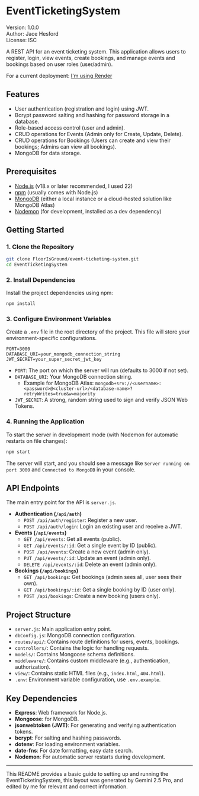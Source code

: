 # EventTicketingSystem

Version: 1.0.0  
Author: Jace Hesford  
License: ISC

A REST API for an event ticketing system. This application allows users to register, login, view events, create bookings, and manage events and bookings based on user roles (user/admin).

For a current deployment: [I'm using Render](https://event-ticketing-system-fm9m.onrender.com/)

## Features

*   User authentication (registration and login) using JWT.
*   Bcrypt password salting and hashing for password storage in a database.
*   Role-based access control (user and admin).
*   CRUD operations for Events (Admin only for Create, Update, Delete).
*   CRUD operations for Bookings (Users can create and view their bookings; Admins can view all bookings).
*   MongoDB for data storage.

## Prerequisites

*   [Node.js](https://nodejs.org/) (v18.x or later recommended, I used 22)
*   [npm](https://www.npmjs.com/) (usually comes with Node.js)
*   [MongoDB](https://www.mongodb.com/try/download/community) (either a local instance or a cloud-hosted solution like MongoDB Atlas)
*   [Nodemon](https://nodemon.io/) (for development, installed as a dev dependency)

## Getting Started

### 1. Clone the Repository

```bash
git clone FloorIsGround/event-ticketing-system.git
cd EventTicketingSystem
```

### 2. Install Dependencies

Install the project dependencies using npm:

```bash
npm install
```

### 3. Configure Environment Variables

Create a `.env` file in the root directory of the project. This file will store your environment-specific configurations.

```
PORT=3000
DATABASE_URI=your_mongodb_connection_string
JWT_SECRET=your_super_secret_jwt_key
```

*   `PORT`: The port on which the server will run (defaults to 3000 if not set).
*   `DATABASE_URI`: Your MongoDB connection string.
    *   Example for MongoDB Atlas: `mongodb+srv://<username>:<password>@<cluster-url>/<database-name>?retryWrites=true&w=majority`
*   `JWT_SECRET`: A strong, random string used to sign and verify JSON Web Tokens.

### 4. Running the Application

To start the server in development mode (with Nodemon for automatic restarts on file changes):

```bash
npm start
```

The server will start, and you should see a message like `Server running on port 3000` and `Connected to MongoDB` in your console.

## API Endpoints

The main entry point for the API is `server.js`.

*   **Authentication (`/api/auth`)**
    *   `POST /api/auth/register`: Register a new user.
    *   `POST /api/auth/login`: Login an existing user and receive a JWT.
*   **Events (`/api/events`)**
    *   `GET /api/events`: Get all events (public).
    *   `GET /api/events/:id`: Get a single event by ID (public).
    *   `POST /api/events`: Create a new event (admin only).
    *   `PUT /api/events/:id`: Update an event (admin only).
    *   `DELETE /api/events/:id`: Delete an event (admin only).
*   **Bookings (`/api/bookings`)**
    *   `GET /api/bookings`: Get bookings (admin sees all, user sees their own).
    *   `GET /api/bookings/:id`: Get a single booking by ID (user only).
    *   `POST /api/bookings`: Create a new booking (users only).

## Project Structure

*   `server.js`: Main application entry point.
*   `dbConfig.js`: MongoDB connection configuration.
*   `routes/api/`: Contains route definitions for users, events, bookings.
*   `controllers/`: Contains the logic for handling requests.
*   `models/`: Contains Mongoose schema definitions.
*   `middleware/`: Contains custom middleware (e.g., authentication, authorization).
*   `view/`: Contains static HTML files (e.g., `index.html`, `404.html`).
*   `.env`: Environment variable configuration, use `.env.example`.

## Key Dependencies

*   **Express**: Web framework for Node.js.
*   **Mongoose**: for MongoDB.
*   **jsonwebtoken (JWT)**: For generating and verifying authentication tokens.
*   **bcrypt**: For salting and hashing passwords.
*   **dotenv**: For loading environment variables.
*   **date-fns**: For date formatting, easy date search.
*   **Nodemon**: For automatic server restarts during development.

---

This README provides a basic guide to setting up and running the EventTicketingSystem, this layout was generated by Gemini 2.5 Pro, and edited by me for relevant and correct information.
```
